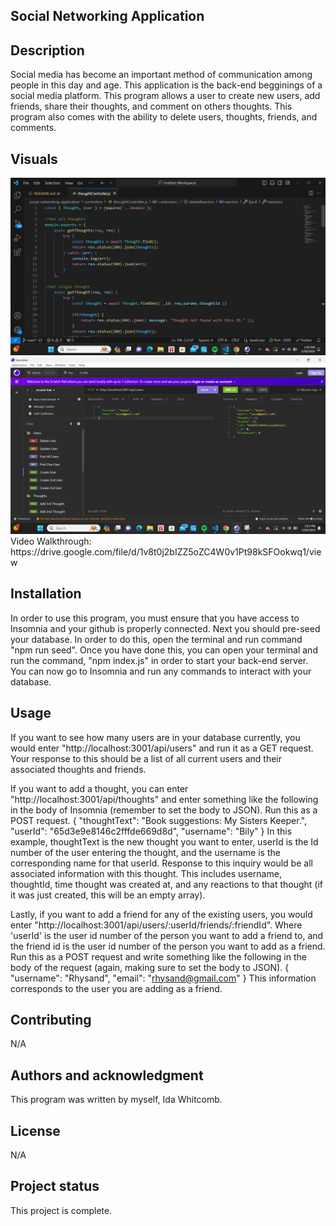 ## Social Networking Application

## Description
Social media has become an important method of communication among people in this day and age. This application is the back-end begginings of a social media platform. This program allows a user to create new users, add friends, share their thoughts, and comment on others thoughts. This program also comes with the ability to delete users, thoughts, friends, and comments.

## Visuals
<img src='/vs_code_layout.png'>
<img src='/insomnia_screenshot.png'>
Video Walkthrough: https://drive.google.com/file/d/1v8t0j2bIZZ5oZC4W0v1Pt98kSFOokwq1/view

## Installation
In order to use this program, you must ensure that you have access to Insomnia and your github is properly connected. Next you should pre-seed your database. In order to do this, open the terminal and run command "npm run seed". Once you have done this, you can open your terminal and run the command, "npm index.js" in order to start your back-end server. You can now go to Insomnia and run any commands to interact with your database.

## Usage
If you want to see how many users are in your database currently, you would enter "http://localhost:3001/api/users" and run it as a GET request. Your response to this should be a list of all current users and their associated thoughts and friends.

If you want to add a thought, you can enter "http://localhost:3001/api/thoughts" and enter something like the following in the body of Insomnia (remember to set the body to JSON). Run this as a POST request.
{
	"thoughtText": "Book suggestions: My Sisters Keeper.",
	"userId": "65d3e9e8146c2fffde669d8d",
	"username": "Bily"
}
In this example, thoughtText is the new thought you want to enter, userId is the Id number of the user entering the thought, and the username is the corresponding name for that userId. Response to this inquiry would be all associated information with this thought. This includes username, thoughtId, time thought was created at, and any reactions to that thought (if it was just created, this will be an empty array).

Lastly, if you want to add a friend for any of the existing users, you would enter "http://localhost:3001/api/users/:userId/friends/:friendId". Where 'userId' is the user id number of the person you want to add a friend to, and the friend id is the user id number of the person you want to add as a friend. Run this as a POST request and write something like the following in the body of the request (again, making sure to set the body to JSON).
{
	"username": "Rhysand",
	"email": "rhysand@gmail.com"
}
This information corresponds to the user you are adding as a friend.

## Contributing
N/A

## Authors and acknowledgment
This program was written by myself, Ida Whitcomb.

## License
N/A

## Project status
This project is complete.
